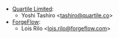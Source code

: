 - [Quartile Limited](https://www.quartile.co):
  - Yoshi Tashiro \<<tashiro@quartile.co>\>
- [ForgeFlow](https://www.forgeflow.com):
  - Lois Rilo \<<lois.rilo@forgeflow.com>\>
